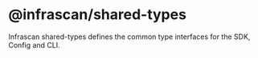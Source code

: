 # @infrascan/shared-types

Infrascan shared-types defines the common type interfaces for the SDK, Config and CLI.
